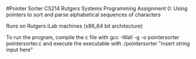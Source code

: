 #Pointer Sorter
CS214 Rutgers Systems Programming Assignment 0: Using pointers to sort and parse alphabetical sequences of characters

Runs on Rutgers iLab machines (x86_64 bit architecture)

To run the program, compile the c file with gcc -Wall -g -o pointersorter pointersorter.c and execute the executable with ./pointersorter "insert string input here"
